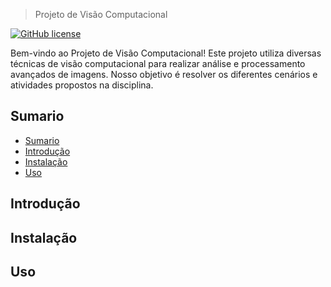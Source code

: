 > Projeto de Visão Computacional

[![GitHub license](https://img.shields.io/github/license/Naereen/StrapDown.js.svg)]()

Bem-vindo ao Projeto de Visão Computacional! Este projeto utiliza diversas técnicas de visão computacional para realizar análise e processamento avançados de imagens. Nosso objetivo é resolver os diferentes cenários e atividades propostos na disciplina.


## Sumario
- [Sumario](#sumario)
- [Introdução](#introdução)
- [Instalação](#instalação)
- [Uso](#uso)


## Introdução

## Instalação

## Uso
